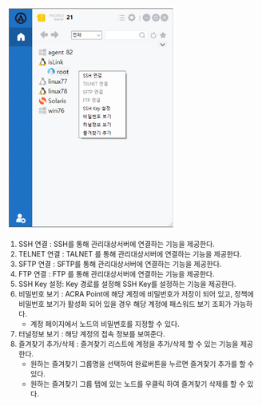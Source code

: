 ![리눅스 노드 계정](image-2.png)

1. SSH 연결 : SSH를 통해 관리대상서버에 연결하는 기능을 제공한다.
2. TELNET 연결 : TALNET 를 통해 관리대상서버에 연결하는 기능을 제공한다.
3. SFTP 연결 : SFTP를 통해 관리대상서버에 연결하는 기능을 제공한다.
4. FTP 연결 : FTP 를 통해 관리대상서버에 연결하는 기능을 제공한다.
5. SSH Key 설정: Key 경로를 설정해 SSH Key를 설정하는 기능을 제공한다.
6. 비밀번호 보기 : ACRA Point에 해당 계정에 비밀번호가 저장이 되어 있고, 정책에 비밀번호 보기가 활성화 되어 있을 경우 해당 계정에 패스워드 보기 조회가 가능하다.  
    *  계정 페이지에서 노드의 비밀번호를 지정할 수 있다.
7. 터널정보 보기 : 해당 계정의 접속 정보를 보여준다.
8. 즐겨찾기 추가/삭제 : 즐겨찾기 리스트에 계정을 추가/삭제 할 수 있는 기능을 제공한다.  
    * 원하는 즐겨찾기 그룹명을 선택하여 완료버튼을 누르면 즐겨찾기 추가를 할 수 있다. 
    * 원하는 즐겨찾기 그룹 탭에 있는 노드를 우클릭 하여 즐겨찾기 삭제를 할 수 있다.
